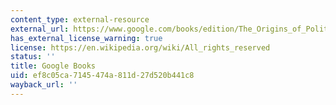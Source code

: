 ```yaml
---
content_type: external-resource
external_url: https://www.google.com/books/edition/The_Origins_of_Political_Order/CvN0ihQi--wC?hl=en&gbpv=1
has_external_license_warning: true
license: https://en.wikipedia.org/wiki/All_rights_reserved
status: ''
title: Google Books
uid: ef8c05ca-7145-474a-811d-27d520b441c8
wayback_url: ''
---
```

